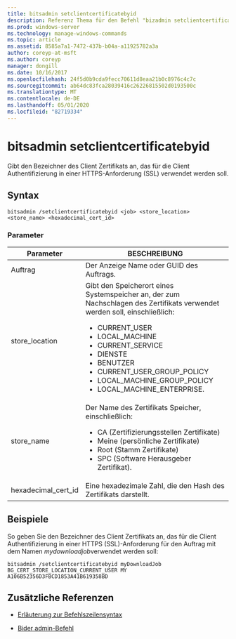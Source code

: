 ```yaml
---
title: bitsadmin setclientcertificatebyid
description: Referenz Thema für den Befehl "bizadmin setclientcertificatebyid", der den Bezeichner des Client Zertifikats angibt, das für die Client Authentifizierung in einer HTTPS (SSL)-Anforderung verwendet werden soll.
ms.prod: windows-server
ms.technology: manage-windows-commands
ms.topic: article
ms.assetid: 8585a7a1-7472-437b-b04a-a11925782a3a
author: coreyp-at-msft
ms.author: coreyp
manager: dongill
ms.date: 10/16/2017
ms.openlocfilehash: 24f5d0b9cda9fecc70611d8eaa21b0c8976c4c7c
ms.sourcegitcommit: ab64dc83fca28039416c26226815502d0193500c
ms.translationtype: MT
ms.contentlocale: de-DE
ms.lasthandoff: 05/01/2020
ms.locfileid: "82719334"
---
```

# <a name="bitsadmin-setclientcertificatebyid"></a>bitsadmin setclientcertificatebyid

Gibt den Bezeichner des Client Zertifikats an, das für die Client Authentifizierung in einer HTTPS-Anforderung (SSL) verwendet werden soll.

## <a name="syntax"></a>Syntax

```
bitsadmin /setclientcertificatebyid <job> <store_location> <store_name> <hexadecimal_cert_id>
```

### <a name="parameters"></a>Parameter

| Parameter | BESCHREIBUNG |
| -------------- | -------------- |
| Auftrag | Der Anzeige Name oder GUID des Auftrags. |
| store_location | Gibt den Speicherort eines Systemspeicher an, der zum Nachschlagen des Zertifikats verwendet werden soll, einschließlich:<ul><li>CURRENT_USER</li><li>LOCAL_MACHINE</li><li>CURRENT_SERVICE</li><li>DIENSTE</li><li>BENUTZER</li><li>CURRENT_USER_GROUP_POLICY</li><li>LOCAL_MACHINE_GROUP_POLICY</li><li>LOCAL_MACHINE_ENTERPRISE.</li></ul> |
| store_name | Der Name des Zertifikats Speicher, einschließlich:<ul><li>CA (Zertifizierungsstellen Zertifikate)</li><li>Meine (persönliche Zertifikate)</li><li>Root (Stamm Zertifikate)</li><li>SPC (Software Herausgeber Zertifikat).</li></ul> |
| hexadecimal_cert_id | Eine hexadezimale Zahl, die den Hash des Zertifikats darstellt. |

## <a name="examples"></a>Beispiele

So geben Sie den Bezeichner des Client Zertifikats an, das für die Client Authentifizierung in einer HTTPS (SSL)-Anforderung für den Auftrag mit dem Namen *mydownloadjob*verwendet werden soll:

```
bitsadmin /setclientcertificatebyid myDownloadJob BG_CERT_STORE_LOCATION_CURRENT_USER MY A106B52356D3FBCD1853A41B619358BD
```

## <a name="additional-references"></a>Zusätzliche Referenzen

- [Erläuterung zur Befehlszeilensyntax](command-line-syntax-key.md)

- [Bider admin-Befehl](bitsadmin.md)
